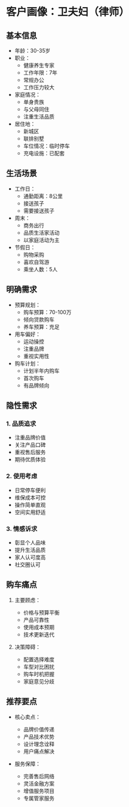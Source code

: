 # 客户画像：卫夫妇（律师）

## 基本信息
- 年龄：30-35岁
- 职业：
  - 健康养生专家
  - 工作年限：7年
  - 常规办公
  - 工作压力较大
- 家庭情况：
  - 单身贵族
  - 与父母同住
  - 注重生活品质
- 居住地：
  - 新城区
  - 联排别墅
  - 车位情况：临时停车
  - 充电设施：已配套

## 生活场景
- 工作日：
  - 通勤距离：8公里
  - 接送孩子
  - 需要接送孩子
- 周末：
  - 商务出行
  - 品质生活家活动
  - 以家庭活动为主
- 节假日：
  - 购物采购
  - 喜欢自驾游
  - 乘坐人数：5人

## 明确需求
- 预算规划：
  - 购车预算：70-100万
  - 倾向贷款购车
  - 养车预算：充足
- 用车偏好：
  - 运动操控
  - 注重品牌
  - 重视实用性
- 购车计划：
  - 计划半年内购车
  - 首次购车
  - 有品牌倾向

## 隐性需求
### 1. 品质追求
- 注重品牌价值
- 关注产品口碑
- 重视售后服务
- 期待优质体验

### 2. 使用考虑
- 日常停车便利
- 维保成本可控
- 操作简单直观
- 空间实用舒适

### 3. 情感诉求
- 彰显个人品味
- 提升生活品质
- 家人认可度高
- 社交圈认可

## 购车痛点
1. 主要顾虑：
   - 价格与预算平衡
   - 产品可靠性
   - 使用成本预期
   - 技术更新迭代

2. 决策障碍：
   - 配置选择难度
   - 车型对比困扰
   - 购车时机把握
   - 家庭意见分歧

## 推荐要点
- 核心卖点：
  - 品牌价值传递
  - 产品技术优势
  - 设计理念诠释
  - 用户痛点解决

- 服务保障：
  - 完善售后网络
  - 灵活金融方案
  - 增值服务项目
  - 专属管家服务